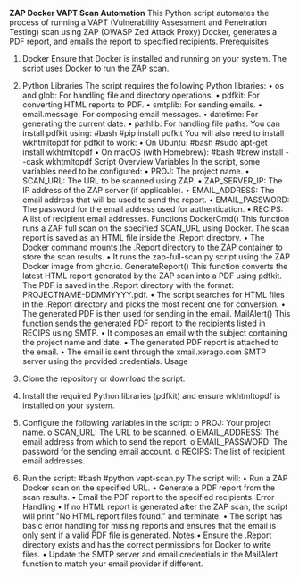 **ZAP Docker VAPT Scan Automation**
This Python script automates the process of running a VAPT (Vulnerability Assessment and Penetration Testing) scan using ZAP (OWASP Zed Attack Proxy) Docker, generates a PDF report, and emails the report to specified recipients.
Prerequisites
1. Docker
Ensure that Docker is installed and running on your system. The script uses Docker to run the ZAP scan.
2. Python Libraries
The script requires the following Python libraries:
•	os and glob: For handling file and directory operations.
•	pdfkit: For converting HTML reports to PDF.
•	smtplib: For sending emails.
•	email.message: For composing email messages.
•	datetime: For generating the current date.
•	pathlib: For handling file paths.
You can install pdfkit using:
#bash
#pip install pdfkit
You will also need to install wkhtmltopdf for pdfkit to work:
•	On Ubuntu:
#bash
#sudo apt-get install wkhtmltopdf
•	On macOS (with Homebrew):
#bash
#brew install --cask wkhtmltopdf
Script Overview
Variables
In the script, some variables need to be configured:
•	PROJ: The project name.
•	SCAN_URL: The URL to be scanned using ZAP.
•	ZAP_SERVER_IP: The IP address of the ZAP server (if applicable).
•	EMAIL_ADDRESS: The email address that will be used to send the report.
•	EMAIL_PASSWORD: The password for the email address used for authentication.
•	RECIPS: A list of recipient email addresses.
Functions
DockerCmd()
This function runs a ZAP full scan on the specified SCAN_URL using Docker. The scan report is saved as an HTML file inside the .Report directory.
•	The Docker command mounts the .Report directory to the ZAP container to store the scan results.
•	It runs the zap-full-scan.py script using the ZAP Docker image from ghcr.io.
GenerateReport()
This function converts the latest HTML report generated by the ZAP scan into a PDF using pdfkit. The PDF is saved in the .Report directory with the format: PROJECTNAME-DDMMYYYY.pdf.
•	The script searches for HTML files in the .Report directory and picks the most recent one for conversion.
•	The generated PDF is then used for sending in the email.
MailAlert()
This function sends the generated PDF report to the recipients listed in RECIPS using SMTP.
•	It composes an email with the subject containing the project name and date.
•	The generated PDF report is attached to the email.
•	The email is sent through the xmail.xerago.com SMTP server using the provided credentials.
Usage
1.	Clone the repository or download the script.
2.	Install the required Python libraries (pdfkit) and ensure wkhtmltopdf is installed on your system.
3.	Configure the following variables in the script:
o	PROJ: Your project name.
o	SCAN_URL: The URL to be scanned.
o	EMAIL_ADDRESS: The email address from which to send the report.
o	EMAIL_PASSWORD: The password for the sending email account.
o	RECIPS: The list of recipient email addresses.

4.	Run the script:
#bash
#python vapt-scan.py
The script will:
•	Run a ZAP Docker scan on the specified URL.
•	Generate a PDF report from the scan results.
•	Email the PDF report to the specified recipients.
Error Handling
•	If no HTML report is generated after the ZAP scan, the script will print "No HTML report files found." and terminate.
•	The script has basic error handling for missing reports and ensures that the email is only sent if a valid PDF file is generated.
Notes
•	Ensure the .Report directory exists and has the correct permissions for Docker to write files.
•	Update the SMTP server and email credentials in the MailAlert function to match your email provider if different.

